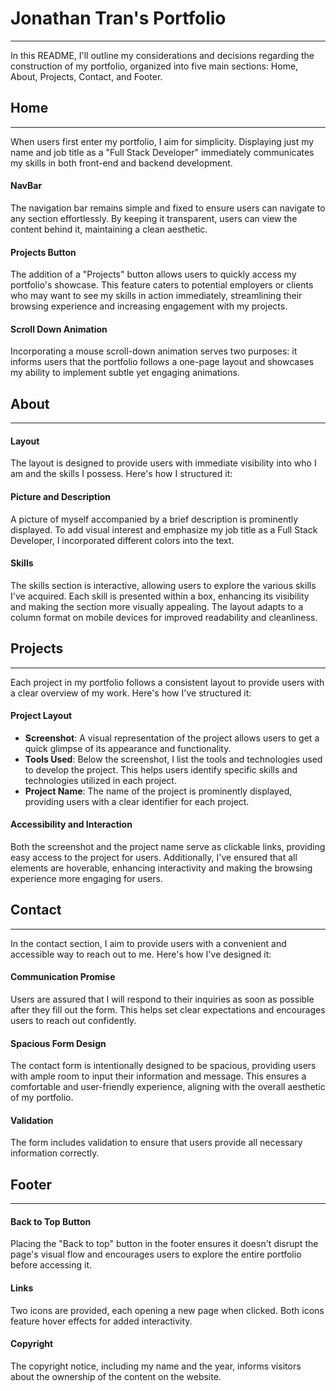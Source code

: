 # Jonathan Tran's Portfolio

---

In this README, I'll outline my considerations and decisions regarding the construction of my portfolio, organized into five main sections: Home, About, Projects, Contact, and Footer.

## Home

---

When users first enter my portfolio, I aim for simplicity. Displaying just my name and job title as a "Full Stack Developer" immediately communicates my skills in both front-end and backend development.

#### NavBar

The navigation bar remains simple and fixed to ensure users can navigate to any section effortlessly. By keeping it transparent, users can view the content behind it, maintaining a clean aesthetic.

#### Projects Button

The addition of a "Projects" button allows users to quickly access my portfolio's showcase. This feature caters to potential employers or clients who may want to see my skills in action immediately, streamlining their browsing experience and increasing engagement with my projects.

#### Scroll Down Animation

Incorporating a mouse scroll-down animation serves two purposes: it informs users that the portfolio follows a one-page layout and showcases my ability to implement subtle yet engaging animations.

## About

---

#### Layout

The layout is designed to provide users with immediate visibility into who I am and the skills I possess. Here's how I structured it:

#### Picture and Description

A picture of myself accompanied by a brief description is prominently displayed. To add visual interest and emphasize my job title as a Full Stack Developer, I incorporated different colors into the text.

#### Skills

The skills section is interactive, allowing users to explore the various skills I've acquired. Each skill is presented within a box, enhancing its visibility and making the section more visually appealing. The layout adapts to a column format on mobile devices for improved readability and cleanliness.

## Projects

---

Each project in my portfolio follows a consistent layout to provide users with a clear overview of my work. Here's how I've structured it:

#### Project Layout

- **Screenshot**: A visual representation of the project allows users to get a quick glimpse of its appearance and functionality.
- **Tools Used**: Below the screenshot, I list the tools and technologies used to develop the project. This helps users identify specific skills and technologies utilized in each project.
- **Project Name**: The name of the project is prominently displayed, providing users with a clear identifier for each project.

#### Accessibility and Interaction

Both the screenshot and the project name serve as clickable links, providing easy access to the project for users. Additionally, I've ensured that all elements are hoverable, enhancing interactivity and making the browsing experience more engaging for users.

## Contact

---

In the contact section, I aim to provide users with a convenient and accessible way to reach out to me. Here's how I've designed it:

#### Communication Promise

Users are assured that I will respond to their inquiries as soon as possible after they fill out the form. This helps set clear expectations and encourages users to reach out confidently.

#### Spacious Form Design

The contact form is intentionally designed to be spacious, providing users with ample room to input their information and message. This ensures a comfortable and user-friendly experience, aligning with the overall aesthetic of my portfolio.

#### Validation

The form includes validation to ensure that users provide all necessary information correctly.

## Footer

---

#### Back to Top Button

Placing the "Back to top" button in the footer ensures it doesn't disrupt the page's visual flow and encourages users to explore the entire portfolio before accessing it.

#### Links

Two icons are provided, each opening a new page when clicked. Both icons feature hover effects for added interactivity.

#### Copyright

The copyright notice, including my name and the year, informs visitors about the ownership of the content on the website.
